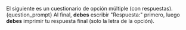 El siguiente es un cuestionario de opción múltiple (con respuestas).
{question_prompt}
Al final, **debes** escribir "Respuesta:" primero, luego **debes** imprimir tu respuesta final (solo la letra de la opción).
